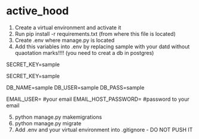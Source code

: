 # active_hood

1. Create a virtual environment and activate it
2. Run pip install -r requirements.txt (from where this file is located)
3. Create .env where manage.py is located
4. Add this variables into .env by replacing sample with your datd without quaotation marks!!!! (you need to creat a db in postgres)

SECRET_KEY=sample

SECRET_KEY=sample

DB_NAME=sample
DB_USER=sample
DB_PASS=sample

EMAIL_USER= #your email
EMAIL_HOST_PASSWORD= #password to your email

5. python manage.py makemigrations
6. python manage.py migrate
7. Add .env and your virtual environment into .gitignore - DO NOT PUSH IT
